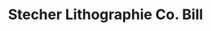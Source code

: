 ---
doi: 10.7916/D8P289CM
date_other: '1912'
date_other_textual: '1912'
form: printed ephemera
genre:
- Invoices
name:
- Stecher Lithographie Co
object_in_context_url: https://biggert.cul.columbia.edu/items/view/ave_biggert_01920
subject_hierarchical_geographic:
- Rochester, New York, United States
subject_name:
- Stecher Lithographie Co
title: Stecher Lithographie Co. Bill
sort_title: Stecher Lithographie Co. Bill
call_number: ave_biggert_01920
coordinates:
- 43.16555555555556,-77.61138888888888
pid: ave_biggert_01920
identifiers: ave_biggert_01920
thumbnail: https://derivativo-2.library.columbia.edu/iiif/2/ldpd:490678/full/!256,256/0/native.jpg
permalink: "/biggert/ave_biggert_01920/"
layout: iiif-image-page
---